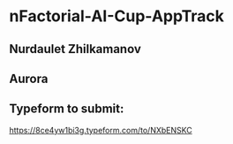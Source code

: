 # nFactorial-AI-Cup-AppTrack

## Nurdaulet Zhilkamanov


## Aurora


## Typeform to submit:
https://8ce4yw1bi3g.typeform.com/to/NXbENSKC
